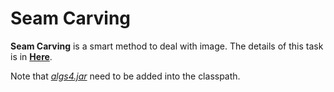 # Seam Carving

**Seam Carving** is a smart method to deal with image. The details of this task is in [**Here**](https://coursera.cs.princeton.edu/algs4/assignments/seam/specification.php).

Note that [*algs4.jar*](../) need to be added into the classpath.
